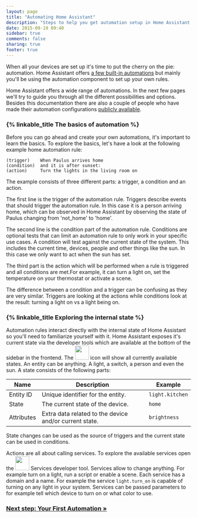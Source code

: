 ```yaml
---
layout: page
title: "Automating Home Assistant"
description: "Steps to help you get automation setup in Home Assistant."
date: 2015-09-19 09:40
sidebar: true
comments: false
sharing: true
footer: true
---
```


When all your devices are set up it's time to put the cherry on the pie: automation. Home Assistant offers [a few built-in automations](/components/#automation) but mainly you'll be using the automation component to set up your own rules.

Home Assistant offers a wide range of automations. In the next few pages we'll try to guide you through all the different possibilities and options. Besides this documentation there are also a couple of people who have made their automation configurations [publicly available][cookbook-config].

[cookbook-config]: /cookbook/#example-configurationyaml

### {% linkable_title The basics of automation %}

Before you can go ahead and create your own automations, it's important to learn the basics. To explore the basics, let's have a look at the following example home automation rule:

```text
(trigger)    When Paulus arrives home
(condition)  and it is after sunset:
(action)     Turn the lights in the living room on
```

The example consists of three different parts: a trigger, a condition and an action.

The first line is the trigger of the automation rule. Triggers describe events that should trigger the automation rule. In this case it is a person arriving home, which can be observed in Home Assistant by observing the state of Paulus changing from 'not_home' to 'home'.

The second line is the condition part of the automation rule. Conditions are optional tests that can limit an automation rule to only work in your specific use cases. A condition will test against the current state of the system. This includes the current time, devices, people and other things like the sun. In this case we only want to act when the sun has set.

The third part is the action which will be performed when a rule is triggered and all conditions are met.For example, it can turn a light on, set the temperature on your thermostat or activate a scene.

<p class='note'>
The difference between a condition and a trigger can be confusing as they are very similar. Triggers are  looking at the actions while conditions look at the result: turning a light on vs a light being on.
</p>

### {% linkable_title Exploring the internal state %}

Automation rules interact directly with the internal state of Home Assistant so you'll need to familiarize yourself with it. Home Assistant exposes it's current state via the developer tools which are available at the bottom of the sidebar in the frontend. The <img src='/images/screenshots/developer-tool-states-icon.png' class='no-shadow' height='38' /> icon will show all currently available states. An entity can be anything. A light, a switch, a person and even the sun. A state consists of the following parts:

| Name | Description | Example |
| ---- | ----- | ---- |
| Entity ID | Unique identifier for the entity. | `light.kitchen`
| State | The current state of the device. | `home`
| Attributes | Extra data related to the device and/or current state. | `brightness`

State changes can be used as the source of triggers and the current state can be used in conditions.

Actions are all about calling services. To explore the available services open the <img src='/images/screenshots/developer-tool-services-icon.png' class='no-shadow' height='38' /> Services developer tool. Services allow to change anything. For example turn on a light, run a script or enable a scene. Each service has a domain and a name. For example the service `light.turn_on` is capable of turning on any light in your system. Services can be passed parameters to for example tell which device to turn on or what color to use.

### [Next step: Your First Automation &raquo;](/getting-started/automation-create-first/)
